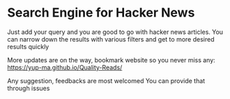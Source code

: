 # Search Engine for Hacker News

Just add your query and you are good to go with hacker news articles.
You can narrow down the results with various filters and get to more desired results quickly

More updates are on the way, bookmark website so you never miss any:
https://yup-ma.github.io/Quality-Reads/

Any suggestion, feedbacks are most welcomed
You can provide that through issues
